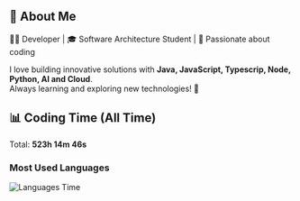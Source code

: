 ## 🚀 About Me  
👨‍💻 Developer | 🎓 Software Architecture Student | 💙 Passionate about coding  

I love building innovative solutions with **Java, JavaScript, Typescrip, Node, Python, AI and Cloud**.  
Always learning and exploring new technologies! 🚀  

## 📊 Coding Time (All Time)
Total: **523h 14m 46s**

### Most Used Languages
![Languages Time](https://quickchart.io/chart?c=%7B%22type%22%3A%22doughnut%22%2C%22data%22%3A%7B%22labels%22%3A%5B%22JavaScript%20(33.5%25)%20(175h%2022m%208s)%22%2C%22HTML%20(13.7%25)%20(71h%2033m%205s)%22%2C%22CSS%20(11.8%25)%20(61h%2031m%2026s)%22%2C%22Python%20(9.3%25)%20(48h%2042m%2048s)%22%2C%22YAML%20(7.9%25)%20(41h%2021m%2041s)%22%2C%22Outros%20(23.8%25)%20(124h%2043m%2036s)%22%5D%2C%22datasets%22%3A%5B%7B%22data%22%3A%5B%2233.5%22%2C%2213.7%22%2C%2211.8%22%2C%229.3%22%2C%227.9%22%2C%2223.8%22%5D%2C%22backgroundColor%22%3A%5B%22%23FF6384%22%2C%22%2336A2EB%22%2C%22%23FFCE56%22%2C%22%234BC0C0%22%2C%22%239966FF%22%2C%22%23FF9F40%22%5D%2C%22label%22%3A%22Uso%20de%20Linguagens%20(%25)%22%7D%5D%7D%2C%22options%22%3A%7B%22plugins%22%3A%7B%22legend%22%3A%7B%22position%22%3A%22right%22%2C%22labels%22%3A%7B%22font%22%3A%7B%22size%22%3A14%7D%7D%7D%2C%22datalabels%22%3A%7B%22display%22%3Atrue%2C%22color%22%3A%22%23fff%22%2C%22font%22%3A%7B%22size%22%3A10%2C%22weight%22%3A%22bold%22%7D%2C%22align%22%3A%22center%22%2C%22padding%22%3A5%7D%7D%7D%7D)


